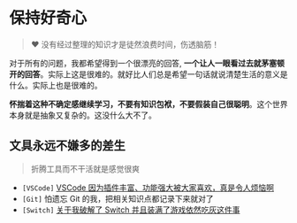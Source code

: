 # 保持好奇心

> ❤️ 没有经过整理的知识才是徒然浪费时间，伤透脑筋！

对于所有的问题，我都希望得到一个很漂亮的回答, **一个让人一眼看过去就茅塞顿开的回答**。实际上这是很难的。就好比人们总是希望一句话就说清楚生活的意义是什么。实际上也是很难的。

**怀揣着这种不确定感继续学习，不要有知识包袱，不要假装自己很聪明**。这个世界本身就是抽象又复杂的。这没什么大不了。

## 文具永远不嫌多的差生

> 折腾工具而不干活就是感觉很爽

- `[VSCode]` [VSCode 因为插件丰富、功能强大被大家喜欢，真是令人烦恼啊](https://chuenwei0129.github.io/blog/vscode/my-vscode-config)
- `[Git]` 怕遗忘 Git 的我，把相关知识点都记录下来就对了
- `[Switch]` [关于我破解了 Switch 并且装满了游戏依然吃灰这件事](https://chuenwei0129.github.io/blog/others/switch)
